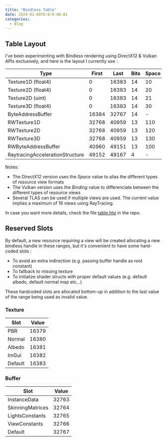 ```yaml
---
title: "Bindless Table"
date: 2024-01-08T0:0:0-00:01
categories:
  - Blog
---
```


## Table Layout

I've been experimenting with Bindless rendering using DirectX12 & Vulkan APIs exclusively, and here is the layout I currently use :

| Type                            | First      | Last  | Bits | Space | Binding
| ------------------------------- | -----------| ------| ---- | ----- | --------
| Texture1D (float4)              | 0          | 16383 | 14   | 10    | 0  
| Texture2D (float4)              | 0          | 16383 | 14   | 20    | 0  
| Texture2D (uint)                | 0          | 16383 | 14   | 21    | 0  
| Texture3D (float4)              | 0          | 16383 | 14   | 30    | 0  
| ByteAddressBuffer               | 16384      | 32767 | 14   | -     | 1  
| RWTexture1D                     | 32768      | 40959 | 13   | 110   | 2  
| RWTexture2D                     | 32768      | 40959 | 13   | 120   | 2  
| RWTexture3D                     | 32768      | 40959 | 13   | 130   | 2  
| RWByteAddressBuffer             | 40960      | 49151 | 13   | 100   | 3  
| RaytracingAccelerationStructure | 49152      | 49167 | 4    | -     | 4  

Notes:
- The DirectX12 version uses the *Space* value to alias the different types of resource view formats 
- The Vulkan version uses the *Binding* value to differenciate between the different types of resource views
- Several TLAS can be used if multiple views are used. The current value implies a maximum of 16 views using RayTracing.

In case you want more details, check the file [table.hlsi](https://github.com/vimontgames/vgframework/blob/master/data/Shaders/system/table.hlsli) in the repo.

## Reserved Slots

By default, a new resource requiring a view will be created allocating a new bindless handle in these ranges, but it's convenient to have some hard-coded slots :

- To avoid an extra indirection (e.g. passing buffer handle as root constant)
- To fallback to missing texture
- To initialize shader structs with proper default values (e.g. default albedo, default normal map etc...)

These hardcoded slots are allocated bottom-up in addition to the last value of the range being used as invalid value.

### Texture
| Slot             | Value  
| ---------------- | ------
| PBR              | 16379 
| Normal           | 16380 
| Albedo           | 16381 
| ImGui            | 16382 
| Default          | 16383 

### Buffer
| Slot             | Value  
| ---------------- | ------
| InstanceData     | 32763 
| SkinningMatrices | 32764 
| LightsConstants  | 32765 
| ViewConstants    | 32766 
| Default          | 32767 

 